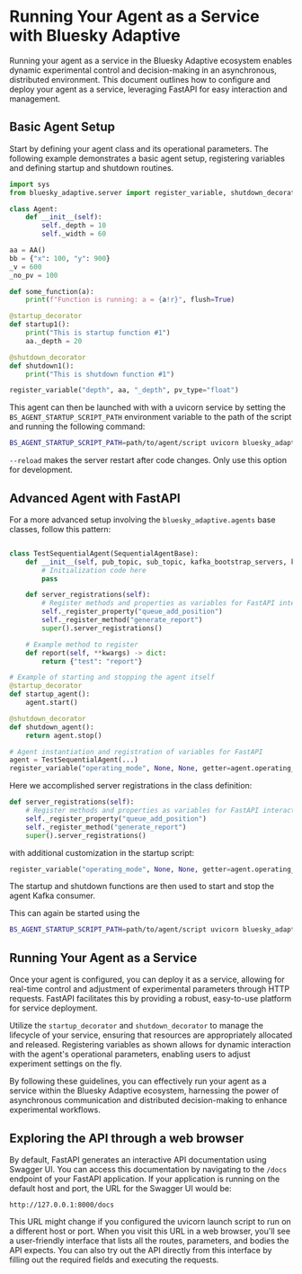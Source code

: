 # Running Your Agent as a Service with Bluesky Adaptive

Running your agent as a service in the Bluesky Adaptive ecosystem enables dynamic experimental control and decision-making in an asynchronous, distributed environment. 
This document outlines how to configure and deploy your agent as a service, leveraging FastAPI for easy interaction and management.

## Basic Agent Setup

Start by defining your agent class and its operational parameters.
The following example demonstrates a basic agent setup, registering variables and defining startup and shutdown routines.

```python
import sys
from bluesky_adaptive.server import register_variable, shutdown_decorator, startup_decorator

class Agent:
    def __init__(self):
        self._depth = 10
        self._width = 60

aa = AA()
bb = {"x": 100, "y": 900}
_v = 600
_no_pv = 100

def some_function(a):
    print(f"Function is running: a = {a!r}", flush=True)

@startup_decorator
def startup1():
    print("This is startup function #1")
    aa._depth = 20

@shutdown_decorator
def shutdown1():
    print("This is shutdown function #1")

register_variable("depth", aa, "_depth", pv_type="float")
```

This agent can then be launched with with a uvicorn service by setting the `BS_AGENT_STARTUP_SCRIPT_PATH` environment variable to the path of the script and running the following command:

```bash
BS_AGENT_STARTUP_SCRIPT_PATH=path/to/agent/script uvicorn bluesky_adaptive.server:app --reload
```
`--reload` makes the server restart after code changes. Only use this option for development.

## Advanced Agent with FastAPI

For a more advanced setup involving the `bluesky_adaptive.agents` base classes, follow this pattern:

```python

class TestSequentialAgent(SequentialAgentBase):
    def __init__(self, pub_topic, sub_topic, kafka_bootstrap_servers, kafka_producer_config, tiled_profile, **kwargs):
        # Initialization code here
        pass

    def server_registrations(self):
        # Register methods and properties as variables for FastAPI interaction
        self._register_property("queue_add_position")
        self._register_method("generate_report")
        super().server_registrations()

    # Example method to register
    def report(self, **kwargs) -> dict:
        return {"test": "report"}

# Example of starting and stopping the agent itself
@startup_decorator
def startup_agent():
    agent.start()

@shutdown_decorator
def shutdown_agent():
    return agent.stop()

# Agent instantiation and registration of variables for FastAPI
agent = TestSequentialAgent(...)
register_variable("operating_mode", None, None, getter=agent.operating_mode_getter, setter=agent.operating_mode_setter, pv_type="str")
```

Here we accomplished server registrations in the class definition:

```python
def server_registrations(self):
    # Register methods and properties as variables for FastAPI interaction
    self._register_property("queue_add_position")
    self._register_method("generate_report")
    super().server_registrations()
```

with additional customization in the startup script:

```python
register_variable("operating_mode", None, None, getter=agent.operating_mode_getter, setter=agent.operating_mode_setter, pv_type="str")
```

The startup and shutdown functions are then used to start and stop the agent Kafka consumer.

This can again be started using the 
```bash
BS_AGENT_STARTUP_SCRIPT_PATH=path/to/agent/script uvicorn bluesky_adaptive.server:app --reload
```

## Running Your Agent as a Service

Once your agent is configured, you can deploy it as a service, allowing for real-time control and adjustment of experimental parameters through HTTP requests. FastAPI facilitates this by providing a robust, easy-to-use platform for service deployment.

Utilize the `startup_decorator` and `shutdown_decorator` to manage the lifecycle of your service, ensuring that resources are appropriately allocated and released. Registering variables as shown allows for dynamic interaction with the agent's operational parameters, enabling users to adjust experiment settings on the fly.

By following these guidelines, you can effectively run your agent as a service within the Bluesky Adaptive ecosystem, harnessing the power of asynchronous communication and distributed decision-making to enhance experimental workflows.

## Exploring the API through a web browser

By default, FastAPI generates an interactive API documentation using Swagger UI. You can access this documentation by navigating to the `/docs` endpoint of your FastAPI application. 
If your application is running on the default host and port, the URL for the Swagger UI would be:

```
http://127.0.0.1:8000/docs
```

This URL might change if you configured the uvicorn launch script to run on a different host or port.
When you visit this URL in a web browser, you'll see a user-friendly interface that lists all the routes, parameters, and bodies the API expects.
You can also try out the API directly from this interface by filling out the required fields and executing the requests.

